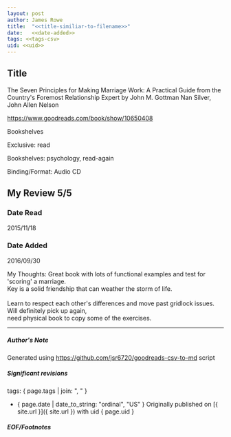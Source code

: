 ```yaml
---
layout: post
author: James Rowe
title:  "<<title-similiar-to-filename>>"
date:   <<date-added>>
tags: <<tags-csv>
uid: <<uid>>
---
```


<!-- highly dependent on how you personally use jekyll templates, and how you want this to show up -->

## Title

The Seven Principles for Making Marriage Work: A Practical Guide from the Country's Foremost Relationship Expert by John M. Gottman
Nan Silver, John Allen Nelson 

https://www.goodreads.com/book/show/10650408

Bookshelves

Exclusive: read

Bookshelves: psychology, read-again

Binding/Format: Audio CD

## My Review 5/5

### Date Read
2015/11/18

### Date Added
2016/09/30

My Thoughts: Great book with lots of functional examples and test for 'scoring' a marriage.<br/>Key is a solid friendship that can weather the storm of life.<br/><br/>Learn to respect each other's differences and move past gridlock issues. Will definitely pick up again,<br/>need physical book to copy some of the exercises.

---

##### Author's Note

Generated using https://github.com/jsr6720/goodreads-csv-to-md script

##### Significant revisions

tags: { page.tags | join: ", " } <!-- todo move this somewhere -->

- { page.date | date_to_string: "ordinal", "US" } Originally published on [{ site.url }]({ site.url }) with uid { page.uid }

##### EOF/Footnotes
